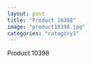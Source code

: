 ```yaml
---
layout: post
title: "Product 10398"
image: "product10398.jpg"
categories: "category1"
---
```

Product 10398
